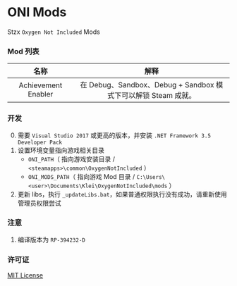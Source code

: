# ONI Mods
Stzx `Oxygen Not Included` Mods

### Mod 列表

| 名称 | 解释 |
| :-: | :-: |
|  Achievement Enabler | 在 Debug、Sandbox、Debug + Sandbox 模式下可以解锁 Steam 成就。 |

### 开发

0. 需要 `Visual Studio 2017` 或更高的版本，并安装 `.NET Framework 3.5 Developer Pack`
1. 设置环境变量指向游戏相关目录
    * `ONI_PATH`（ 指向游戏安装目录 / `<steamapps>\common\OxygenNotIncluded` ）
    * `ONI_MODS_PATH`（ 指向游戏 Mod 目录 / `C:\Users\<user>\Documents\Klei\OxygenNotIncluded\mods` ）
2. 更新 libs，执行 `_updateLibs.bat`，如果普通权限执行没有成功，请重新使用管理员权限尝试

### 注意

1. 编译版本为 `RP-394232-D`

### 许可证

[MIT License](https://github.com/Stzx/ONI-Mods/blob/master/LICENSE)